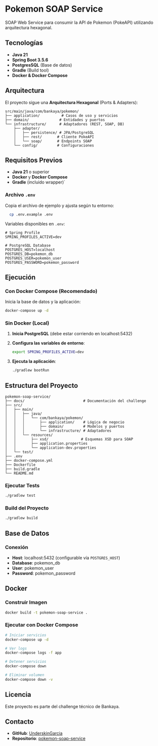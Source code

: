 # Pokemon SOAP Service

SOAP Web Service para consumir la API de Pokemon (PokeAPI) utilizando arquitectura hexagonal.

## Tecnologías

- **Java 21**
- **Spring Boot 3.5.6**
- **PostgresSQL** (Base de datos)
- **Gradle** (Build tool)
- **Docker & Docker Compose**

## Arquitectura

El proyecto sigue una **Arquitectura Hexagonal** (Ports & Adapters):

```
src/main/java/com/bankaya/pokemon/
├── application/          # Casos de uso y servicios
├── domain/              # Entidades y puertos
└── infrastructure/      # Adaptadores (REST, SOAP, DB)
    ├── adapter/
    │   ├── persistence/ # JPA/PostgreSQL
    │   ├── rest/       # Cliente PokeAPI
    │   └── soap/       # Endpoints SOAP
    └── config/         # Configuraciones
```

## Requisitos Previos

- **Java 21** o superior
- **Docker** y **Docker Compose**
- **Gradle** (incluido wrapper)`

### Archivo `.env`

Copia el archivo de ejemplo y ajusta según tu entorno:

```bash
  cp .env.example .env
```

Variables disponibles en `.env`:

```properties
# Spring Profile
SPRING_PROFILES_ACTIVE=dev

# PostgreSQL Database
POSTGRES_HOST=localhost
POSTGRES_DB=pokemon_db
POSTGRES_USER=pokemon_user
POSTGRES_PASSWORD=pokemon_password
```

## Ejecución

### Con Docker Compose (Recomendado)

Inicia la base de datos y la aplicación:

```bash
docker-compose up -d
```

### Sin Docker (Local)

1. **Inicia PostgreSQL** (debe estar corriendo en localhost:5432)

2. **Configura las variables de entorno**:
   ```bash
   export SPRING_PROFILES_ACTIVE=dev
   ```

3. **Ejecuta la aplicación**:
   ```bash
   ./gradlew bootRun
   ```

## Estructura del Proyecto

```
pokemon-soap-service/
├── docs/                           # Documentación del challenge
├── src/
│   ├── main/
│   │   ├── java/
│   │   │   └── com/bankaya/pokemon/
│   │   │       ├── application/    # Lógica de negocio
│   │   │       ├── domain/         # Modelos y puertos
│   │   │       └── infrastructure/ # Adaptadores
│   │   └── resources/
│   │       ├── xsd/               # Esquemas XSD para SOAP
│   │       ├── application.properties
│   │       └── application-dev.properties
│   └── test/
├── .env
├── docker-compose.yml
├── Dockerfile
├── build.gradle
└── README.md
```

### Ejecutar Tests

```bash
./gradlew test
```

### Build del Proyecto

```bash
./gradlew build
```

## Base de Datos

### Conexión

- **Host**: localhost:5432 (configurable vía `POSTGRES_HOST`)
- **Database**: pokemon_db
- **User**: pokemon_user
- **Password**: pokemon_password

## Docker

### Construir Imagen

```bash
docker build -t pokemon-soap-service .
```

### Ejecutar con Docker Compose

```bash
# Iniciar servicios
docker-compose up -d

# Ver logs
docker-compose logs -f app

# Detener servicios
docker-compose down

# Eliminar volumen
docker-compose down -v
```

## Licencia
Este proyecto es parte del challenge técnico de Bankaya.

## Contacto

- **GitHub**: [UnderskinGarcia](https://github.com/UnderskinGarcia)
- **Repositorio**: [pokemon-soap-service](https://github.com/UnderskinGarcia/pokemon-soap-service)

